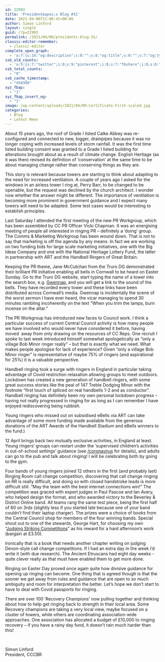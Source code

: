 ```yaml
---
id: 22993
title: 'President&apos;s Blog #31'
date: 2021-04-06T21:08:41+00:00
author: Simon Linford
layout: single
guid: /?p=22993
permalink: /2021/04/06/presidents-blog-31/
classic-editor-remember:
  - classic-editor
complete_open_graph:
  - 'a:7:{s:14:"og:description";s:0:"";s:8:"og:title";s:0:"";s:7:"og:type";s:0:"";s:12:"twitter:card";s:7:"summary";s:15:"twitter:creator";s:0:"";s:19:"twitter:description";s:0:"";s:8:"og:image";s:5:"22995";}'
ssb_old_counts:
  - 'a:5:{s:7:"twitter";i:0;s:9:"pinterest";i:0;s:7:"fbshare";i:0;s:6:"reddit";i:0;s:6:"tumblr";N;}'
ssb_total_counts:
  - "0"
ssb_cache_timestamp:
  - "450380"
xyz_fbap:
  - "1"
xyz_fbap_insert_og:
  - "1"
image: /wp-content/uploads/2021/04/RR-Certificate-First-scaled.jpg
categories:
  - Blog
  - Latest News
---
```

About 15 years ago, the roof of Grade I listed Calke Abbey was re-configured and connected to new, bigger, drainpipes because it was no longer coping with increased levels of storm rainfall. It was the first time listed building consent was granted to a Grade I listed building for alterations brought about as a result of climate change. English Heritage (as it was then) revised its definition of ‘conservation’ at the same time to be about managing change rather than conserving things as they are.

This story is relevant because towers are starting to think about adapting to the need for increased ventilation. A couple of years ago I asked for the windows in an airless tower I ring at, Perry Barr, to be changed to be openable, but the request was declined by the church architect. I wonder now whether the answer might be different. The importance of ventilation is becoming more prominent in government guidance and I expect many towers will need to be adapted. Some test cases would be interesting to establish principles.

Last Saturday I attended the first meeting of the new PR Workgroup, which has been assembled by CC PR Officer Vicki Chapman. It was an energising meeting of people all interested in ringing PR – definitely a ‘doing’ group. The Comms & Marketing Workgroup has been wound down. That is not to say that marketing is off the agenda by any means. In fact we are working on two funding bids for large scale marketing initiatives, one with the Big Ideas Company and one with the National Heritage Lottery Fund, the latter in partnership with ART and the Handbell Ringers of Great Britain.

Keeping the PR theme, Jane McCutchan from the Truro DG demonstrated their brilliant PR initiative enabling all bells in Cornwall to be heard on Easter Sunday. Go to the Truro DG website, start typing the name of a tower into the search box, e.g. <a href="https://tdgr.org.uk/tower/western/gwennap/" target="_blank" rel="noopener">Gwennap</a>, and you will get a link to the sound of the bells. They have recorded every tower and these links have been distributed across Cornwall’s media. Gwennap is incidentally the scene of the worst sermon I have ever heard, the vicar managing to spend 30 minutes rambling incoherently on the text “When you trim the lamps, burn incense on the altar.”

The PR Workgroup has introduced new faces to Council work. I think a particular success of current Central Council activity is how many people we have involved who would never have considered it before, having moved  away from only drawing on the resources of CC Reps. One recruit I spoke to last week introduced himself somewhat apologetically as “only a village Bob Minor ringer really” – but that is exactly what we need. What makes people apologise for lack of experience? Given “only a village Bob Minor ringer” is representative of maybe 75% of ringers (and aspirational for 25%) it is a valuable perspective.

Handbell ringing took a surge with ringers in England in particular taking advantage of Covid restriction relaxation allowing groups to meet outdoors. Lockdown has created a new generation of handbell ringers, with some great success stories like the peal of 147 Treble Dodging Minor with the footnote “first touch of spliced on real handbells 1-2 and as conductor”. Handbell ringing has definitely been my own personal lockdown progress – having not really progressed in ringing for as long as I can remember I have enjoyed rediscovering being rubbish.

Young ringers who missed out on subsidised eBells via ART can take advantage of some more funding made available from the generous donations of the ART Awards of the Handbell Stadium and eBells winners to the fund.)

12 April brings back two mutually exclusive activities, in England at least. Young ringers’ groups can restart under the ‘supervised children’s activities in out-of-school settings’ guidance (see <a href="/coronavirus/" target="_blank" rel="noopener">/coronavirus</a> for details), and adults can go to the pub and talk about ringing! I will be celebrating both by going to the gym.

Four bands of young ringers joined 12 others in the first (and probably last) Ringing Room call change competition, discovering that call change ringing on RR is really difficult, and doing so with closed handstroke leads is more difficult still. “May the team with the best internet connections win!” The competition was graced with expert judges in Paul Pascoe and Ian Avery, who helped design the format, and who awarded victory to the Beverley & District Online band. All teams rang the same test piece, being the first half of 60 on 3rds (slightly less if you started late because one of your band couldn’t find their laptop charger). The prizes were a choice of books from the Central Council shop for members of the four winning bands. Special shout out to one of the stewards, George Hart, for choosing my own “<a href="/product/judging-striking-competitions/" target="_blank" rel="noopener">Judging Striking Competitions</a>” as his reward for a hard afternoon’s work (bargain at £3.50).

Ironically that is a book that needs another chapter writing on judging Devon-style call change competitions. If I had an extra day in the week I’d write it (with due research). The Ancient Etruscans had eight day weeks - quite clever really as that must have enabled them to get more done.

Ringing on Easter Day proved once again quite how divisive guidance for opening up ringing can become. One thing that is agreed though is that the sooner we get away from rules and guidance that are open to so much ambiguity and room for interpretation the better. Let’s hope we don’t start to have to deal with Covid passports for ringing.

There are over 100 ‘Recovery Champions’ now pulling together and thinking about how to help get ringing back to strength in their local area. Some Recovery champions are taking a very local view, maybe focused on a cluster of towers, while others are coordinating association-wide approaches. One association has allocated a budget of £10,000 to ringing recovery – if you have a rainy day fund, it doesn’t rain much harder than this!

&nbsp;

Simon Linford  
President, CCCBR
